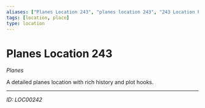 ```yaml
---
aliases: ["Planes Location 243", "planes location 243", "243 Location Planes"]
tags: [location, place]
type: location
---
```


# Planes Location 243

*Planes*

A detailed planes location with rich history and plot hooks.

---
*ID: LOC00242*